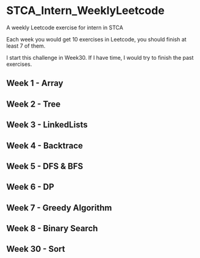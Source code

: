 # STCA_Intern_WeeklyLeetcode
A weekly Leetcode exercise for intern in STCA

Each week you would get 10 exercises in Leetcode, you should finish at least 7 of them.

I start this challenge in Week30. If I have time, I would try to finish the past exercises.

## Week 1 - Array

## Week 2 - Tree

## Week 3 - LinkedLists

## Week 4 - Backtrace

## Week 5 - DFS & BFS

## Week 6 - DP

## Week 7 - Greedy Algorithm

## Week 8 - Binary Search

## Week 30 - Sort
